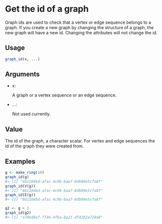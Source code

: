 # Get the id of a graph

Graph ids are used to check that a vertex or edge sequence belongs to a
graph. If you create a new graph by changing the structure of a graph,
the new graph will have a new id. Changing the attributes will not
change the id.

## Usage

``` r
graph_id(x, ...)
```

## Arguments

- x:

  A graph or a vertex sequence or an edge sequence.

- ...:

  Not used currently.

## Value

The id of the graph, a character scalar. For vertex and edge sequences
the id of the graph they were created from.

## Examples

``` r
g <- make_ring(10)
graph_id(g)
#> [1] "6b1184bd-afac-4c9b-baa7-8db09e5cfa87"
graph_id(V(g))
#> [1] "6b1184bd-afac-4c9b-baa7-8db09e5cfa87"
graph_id(E(g))
#> [1] "6b1184bd-afac-4c9b-baa7-8db09e5cfa87"

g2 <- g + 1
graph_id(g2)
#> [1] "a786d6e7-ff46-4fba-ba21-df42b2a728a8"
```
